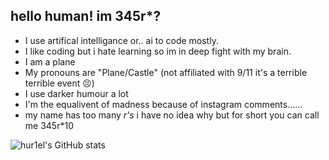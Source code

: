 ## hello human! im 345r*?

- I use artifical intelligance or.. ai to code mostly.
- I like coding but i hate learning so im in deep fight with my brain.
- I am a plane
- My pronouns are "Plane/Castle" (not affiliated with 9/11 it's a terrible terrible event 😣)
- I use darker humour a lot
- I'm the equalivent of madness because of instagram comments......
- my name has too many *r's* i have no idea why but for short you can call me 345r*10


![hur1el's GitHub stats](https://github-readme-stats.vercel.app/api?username=hur1el&show_icons=true&theme=radical)
